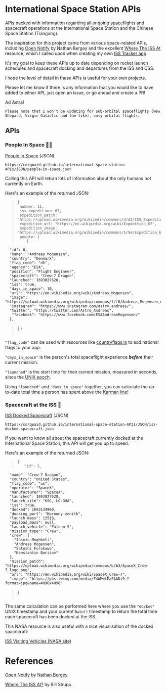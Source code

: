 # International Space Station APIs

APIs packed with information regarding all ongoing spaceflights and spacecraft operations at the International Space Station and the Chinese Space Station (Tiangong).

The inspiration for this project came from various space-related APIs, including [Open Notify](http://open-notify.org/) by Nathan Bergey and the excellent [Where The ISS At](https://wheretheiss.at/w/developer) resource, which I called upon when creating my own [ISS Tracker app](https://corquaid.github.io/react-iss-tracker/).

It's my goal to keep these APIs up to date depending on rocket launch schedules and spacecraft docking and departures from the ISS and CSS.

I hope the level of detail in these APIs is useful for your own projects.

Please let me know if there is any information that you would like to have added to either API, just open an issue, or go ahead and create a PR!

Ad Astra!

`Please note that I won't be updating for sub-orbital spaceflights (New Shepard, Virgin Galactic and the like), only orbital flights.`

## APIs

### People In Space :woman_astronaut:

[People In Space](https://corquaid.github.io/international-space-station-APIs/JSON/people-in-space.json) (JSON)

`https://corquaid.github.io/international-space-station-APIs/JSON/people-in-space.json`

Calling this API will return lots of information about the only humans not currently on Earth.

Here's an example of the returned JSON:

> ```
> {
>  number: 11,
>  iss_expedition: 67,
>  expedition_patch: "https://upload.wikimedia.org/wikipedia/commons/d/d3/ISS_Expedition_67_Patch.png",
>  expedition_url: "https://en.wikipedia.org/wiki/Expedition_67",
>  expedition_image: "https://upload.wikimedia.org/wikipedia/commons/5/5e/Expedition_67_crew_portrait.jpg",
>  people: [
>     {
> ```

      "id": 8,
      "name": "Andreas Mogensen",
      "country": "Denmark",
      "flag_code": "dk",
      "agency": "ESA",
      "position": "Flight Engineer",
      "spacecraft": "Crew-7 Dragon",
      "launched": 1693027620,
      "iss": true,
      "days_in_space": 10,
      "url": "https://en.wikipedia.org/wiki/Andreas_Mogensen",
      "image": "https://upload.wikimedia.org/wikipedia/commons/f/f0/Andreas_Mogensen_official_portrait.jpg",
      "instagram": "https://www.instagram.com/astro_andreas/",
      "twitter": "https://twitter.com/Astro_Andreas",
       "facebook": "https://www.facebook.com/ESAAndreasMogensen/"
      },

> ]
> }
>
> ```
>
> ```

`"flag_code"` can be used with resources like [countryflags.io](www.countryflags.io) to add national flags to your app.

`"days_in_space"` is the person's total spaceflight experience **_before_** their current mission.

`"launched"` is the start time for their current mission, measured in seconds, since the [UNIX epoch](https://developer.mozilla.org/en-US/docs/Web/JavaScript/Reference/Global_Objects/Date).

Using `"launched"` and `"days_in_space"` together, you can calculate the up-to-date total time a person has spent above the [Karman line](https://en.wikipedia.org/wiki/K%C3%A1rm%C3%A1n_line)!

### Spacecraft at the ISS :rocket:

[ISS Docked Spacecraft](https://corquaid.github.io/international-space-station-APIs/JSON/iss-docked-spacecraft.json) (JSON)

`https://corquaid.github.io/international-space-station-APIs/JSON/iss-docked-spacecraft.json`

If you want to know all about the spacecraft currently docked at the International Space Station, this API will get you up to speed.

Here's an example of the returned JSON:

> ```
> {
>    "id": 5,
> ```

      "name": "Crew-7 Dragon",
      "country": "United States",
      "flag_code": "us",
      "operator": "SpaceX",
      "manufacturer": "SpaceX",
      "launched": 1693027620,
      "launch_site": "KSC, LC-39A",
      "iss": true,
      "docked": 1693134960,
      "docking_port": "Harmony zenith",
      "launch_mass": 12519,
      "payload_mass": null,
      "launch_vehicle": "Falcon 9",
      "mission_type": "Crew",
      "crew": [
        "Jasmin Moghbeli",
        "Andreas Mogensen",
        "Satoshi Furukawa",
        "Konstantin Borisov"
      ],
      "mission_patch": "https://upload.wikimedia.org/wikipedia/commons/b/b3/SpaceX_Crew-7_logo.png",
      "url": "https://en.wikipedia.org/wiki/SpaceX_Crew-7",
      "image": "https://pbs.twimg.com/media/F4WMwLEaEAADi9_?format=jpg&name=4096x4096"

> }
>
> ```
>
> ```

The same calculation can be performed here where you use the `"docked"` UNIX timestamp and your current `Date()` timestamp to return the total time each spacecraft has been docked at the ISS.

This NASA resource is also useful with a nice visualisation of the docked spacecraft:

[ISS Visiting Vehicles (NASA site)](https://www.nasa.gov/feature/visiting-vehicle-launches-arrivals-and-departures)

# References

[Open Notify](http://open-notify.org/) by [Nathan Bergey](http://t.co/jIv30xdyTZ?amp=1).

[Where The ISS At?](https://wheretheiss.at/) by Bill Shupp.

>
